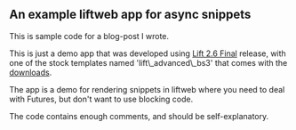 ## An example liftweb app for async snippets

This is sample code for a blog-post I wrote.

This is just a demo app that was developed using
[Lift 2.6 Final](http://liftweb.net/26) release, with one of the stock
templates named 'lift\\_advanced\\_bs3' that comes with the
[downloads](http://liftweb.net/download).

The app is a demo for rendering snippets in liftweb where you need to
deal with Futures, but don't want to use blocking code.

The code contains enough comments, and should be self-explanatory.
